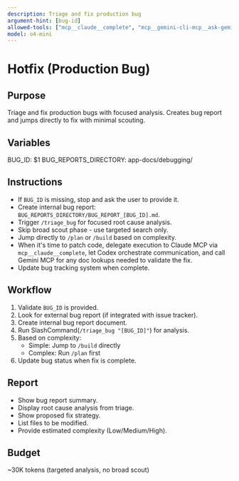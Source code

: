 ```yaml
---
description: Triage and fix production bug
argument-hint: [bug-id]
allowed-tools: ["mcp__claude__complete", "mcp__gemini-cli-mcp__ask-gemini", "Read", "Write", "Grep", "Glob", "run_shell_command"]
model: o4-mini
---
```


# Hotfix (Production Bug)

## Purpose
Triage and fix production bugs with focused analysis. Creates bug report and jumps directly to fix with minimal scouting.

## Variables
BUG_ID: $1
BUG_REPORTS_DIRECTORY: app-docs/debugging/

## Instructions
- If `BUG_ID` is missing, stop and ask the user to provide it.
- Create internal bug report: `BUG_REPORTS_DIRECTORY/BUG_REPORT_[BUG_ID].md`.
- Trigger `/triage_bug` for focused root cause analysis.
- Skip broad scout phase - use targeted search only.
- Jump directly to `/plan` or `/build` based on complexity.
- When it's time to patch code, delegate execution to Claude MCP via `mcp__claude__complete`, let Codex orchestrate communication, and call Gemini MCP for any doc lookups needed to validate the fix.
- Update bug tracking system when complete.

## Workflow
1. Validate `BUG_ID` is provided.
2. Look for external bug report (if integrated with issue tracker).
3. Create internal bug report document.
4. Run SlashCommand(`/triage_bug "[BUG_ID]"`) for analysis.
5. Based on complexity:
   - Simple: Jump to `/build` directly
   - Complex: Run `/plan` first
6. Update bug status when fix is complete.

## Report
- Show bug report summary.
- Display root cause analysis from triage.
- Show proposed fix strategy.
- List files to be modified.
- Provide estimated complexity (Low/Medium/High).

## Budget
~30K tokens (targeted analysis, no broad scout)

